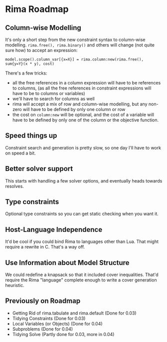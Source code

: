# Rima Roadmap

## Column-wise Modelling

It's only a short step from the new constraint syntax to column-wise modelling.
`rima.free(), rima.binary()` and others will change (not quite sure how) to
accept an expression:

    model.scope().column_var[{x=X}] = rima.column:new(rima.free(), sum{y=Y}(x * y), cost)

There's a few tricks: 

+ all the free references in a column expression will have to be references to
  columns, (as all the free references in constraint expressions will have to
  be to columns or variables)
+ we'll have to search for columns as well
+ rima will accept a mix of row and column-wise modelling, but any non-zero
  will have to be defined by only one column or row
+ the cost on `column:new` will be optional, and the cost of a variable will
  have to be defined by only one of the column or the objective function.

## Speed things up

Constraint search and generation is pretty slow, so one day I'll have to work on
speed a bit.

## Better solver support

This starts with handling a few solver options, and eventually heads towards
resolves.

## Type constraints

Optional type constraints so you can get static checking when you want it.

## Host-Language Independence

It'd be cool if you could bind Rima to languages other than Lua.  That might
require a rewrite in C.  That's a way off.

## Use Information about Model Structure

We could redefine a knapsack so that it included cover inequalities.  That'd
require the Rima "language" complete enough to write a cover generation
heuristic.

## Previously on Roadmap

+ Getting Rid of rima.tabulate and rima.default (Done for 0.03)
+ Tidying Constraints (Done for 0.03)
+ Local Variables (or Objects) (Done for 0.04)
+ Subproblems (Done for 0.04)
+ Tidying Solve (Partly done for 0.03, more in 0.04)


